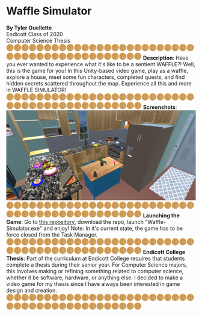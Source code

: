 # Waffle Simulator
**By Tyler Ouellette**<br/>
Endicott Class of 2020<br/>
Computer Science Thesis<br/>
![Waffle](smallwaffle.png)![Waffle](smallwaffle.png)![Waffle](smallwaffle.png)![Waffle](smallwaffle.png)![Waffle](smallwaffle.png)![Waffle](smallwaffle.png)![Waffle](smallwaffle.png)![Waffle](smallwaffle.png)![Waffle](smallwaffle.png)![Waffle](smallwaffle.png)![Waffle](smallwaffle.png)![Waffle](smallwaffle.png)![Waffle](smallwaffle.png)![Waffle](smallwaffle.png)![Waffle](smallwaffle.png)![Waffle](smallwaffle.png)![Waffle](smallwaffle.png)![Waffle](smallwaffle.png)![Waffle](smallwaffle.png)![Waffle](smallwaffle.png)![Waffle](smallwaffle.png)![Waffle](smallwaffle.png)![Waffle](smallwaffle.png)![Waffle](smallwaffle.png)![Waffle](smallwaffle.png)![Waffle](smallwaffle.png)![Waffle](smallwaffle.png)![Waffle](smallwaffle.png)![Waffle](smallwaffle.png)![Waffle](smallwaffle.png)![Waffle](smallwaffle.png)![Waffle](smallwaffle.png)![Waffle](smallwaffle.png)![Waffle](smallwaffle.png)![Waffle](smallwaffle.png)![Waffle](smallwaffle.png)![Waffle](smallwaffle.png)![Waffle](smallwaffle.png)![Waffle](smallwaffle.png)![Waffle](smallwaffle.png)![Waffle](smallwaffle.png)![Waffle](smallwaffle.png)![Waffle](smallwaffle.png)
**Description**: Have you ever wanted to experience what it's like to be a sentient WAFFLE?! Well, this is the game for you! In this Unity-based video game, play as a waffle, explore a house, meet some fun characters, completed quests, and find hidden secrets scattered throughout the map. Experience all this and more in WAFFLE SIMULATOR!<br/>
![Waffle](smallwaffle.png)![Waffle](smallwaffle.png)![Waffle](smallwaffle.png)![Waffle](smallwaffle.png)![Waffle](smallwaffle.png)![Waffle](smallwaffle.png)![Waffle](smallwaffle.png)![Waffle](smallwaffle.png)![Waffle](smallwaffle.png)![Waffle](smallwaffle.png)![Waffle](smallwaffle.png)![Waffle](smallwaffle.png)![Waffle](smallwaffle.png)![Waffle](smallwaffle.png)![Waffle](smallwaffle.png)![Waffle](smallwaffle.png)![Waffle](smallwaffle.png)![Waffle](smallwaffle.png)![Waffle](smallwaffle.png)![Waffle](smallwaffle.png)![Waffle](smallwaffle.png)![Waffle](smallwaffle.png)![Waffle](smallwaffle.png)![Waffle](smallwaffle.png)![Waffle](smallwaffle.png)![Waffle](smallwaffle.png)![Waffle](smallwaffle.png)![Waffle](smallwaffle.png)![Waffle](smallwaffle.png)![Waffle](smallwaffle.png)![Waffle](smallwaffle.png)![Waffle](smallwaffle.png)![Waffle](smallwaffle.png)![Waffle](smallwaffle.png)![Waffle](smallwaffle.png)![Waffle](smallwaffle.png)![Waffle](smallwaffle.png)![Waffle](smallwaffle.png)![Waffle](smallwaffle.png)![Waffle](smallwaffle.png)![Waffle](smallwaffle.png)![Waffle](smallwaffle.png)![Waffle](smallwaffle.png)
**Screenshots**: ![Kitchen](kitchen.PNG)<br/>
![Waffle](smallwaffle.png)![Waffle](smallwaffle.png)![Waffle](smallwaffle.png)![Waffle](smallwaffle.png)![Waffle](smallwaffle.png)![Waffle](smallwaffle.png)![Waffle](smallwaffle.png)![Waffle](smallwaffle.png)![Waffle](smallwaffle.png)![Waffle](smallwaffle.png)![Waffle](smallwaffle.png)![Waffle](smallwaffle.png)![Waffle](smallwaffle.png)![Waffle](smallwaffle.png)![Waffle](smallwaffle.png)![Waffle](smallwaffle.png)![Waffle](smallwaffle.png)![Waffle](smallwaffle.png)![Waffle](smallwaffle.png)![Waffle](smallwaffle.png)![Waffle](smallwaffle.png)![Waffle](smallwaffle.png)![Waffle](smallwaffle.png)![Waffle](smallwaffle.png)![Waffle](smallwaffle.png)![Waffle](smallwaffle.png)![Waffle](smallwaffle.png)![Waffle](smallwaffle.png)![Waffle](smallwaffle.png)![Waffle](smallwaffle.png)![Waffle](smallwaffle.png)![Waffle](smallwaffle.png)![Waffle](smallwaffle.png)![Waffle](smallwaffle.png)![Waffle](smallwaffle.png)![Waffle](smallwaffle.png)![Waffle](smallwaffle.png)![Waffle](smallwaffle.png)![Waffle](smallwaffle.png)![Waffle](smallwaffle.png)![Waffle](smallwaffle.png)![Waffle](smallwaffle.png)![Waffle](smallwaffle.png)
**Launching the Game**: Go to [this repository](https://github.com/TylerOuellette6/Waffle-Simulator-Build), download the repo, launch "Waffle-Simulator.exe" and enjoy! Note: In it's current state, the game has to be force closed from the Task Manager.<br/>
![Waffle](smallwaffle.png)![Waffle](smallwaffle.png)![Waffle](smallwaffle.png)![Waffle](smallwaffle.png)![Waffle](smallwaffle.png)![Waffle](smallwaffle.png)![Waffle](smallwaffle.png)![Waffle](smallwaffle.png)![Waffle](smallwaffle.png)![Waffle](smallwaffle.png)![Waffle](smallwaffle.png)![Waffle](smallwaffle.png)![Waffle](smallwaffle.png)![Waffle](smallwaffle.png)![Waffle](smallwaffle.png)![Waffle](smallwaffle.png)![Waffle](smallwaffle.png)![Waffle](smallwaffle.png)![Waffle](smallwaffle.png)![Waffle](smallwaffle.png)![Waffle](smallwaffle.png)![Waffle](smallwaffle.png)![Waffle](smallwaffle.png)![Waffle](smallwaffle.png)![Waffle](smallwaffle.png)![Waffle](smallwaffle.png)![Waffle](smallwaffle.png)![Waffle](smallwaffle.png)![Waffle](smallwaffle.png)![Waffle](smallwaffle.png)![Waffle](smallwaffle.png)![Waffle](smallwaffle.png)![Waffle](smallwaffle.png)![Waffle](smallwaffle.png)![Waffle](smallwaffle.png)![Waffle](smallwaffle.png)![Waffle](smallwaffle.png)![Waffle](smallwaffle.png)![Waffle](smallwaffle.png)![Waffle](smallwaffle.png)![Waffle](smallwaffle.png)![Waffle](smallwaffle.png)![Waffle](smallwaffle.png)
**Endicott College Thesis**: Part of the curriculum at Endicott College requires that students complete a thesis during their senior year. For Computer Science majors, this involves making or refining something related to computer science, whether it be software, hardware, or anything else. I decided to make a video game for my thesis since I have always been interested in game design and creation.<br/>
![Waffle](smallwaffle.png)![Waffle](smallwaffle.png)![Waffle](smallwaffle.png)![Waffle](smallwaffle.png)![Waffle](smallwaffle.png)![Waffle](smallwaffle.png)![Waffle](smallwaffle.png)![Waffle](smallwaffle.png)![Waffle](smallwaffle.png)![Waffle](smallwaffle.png)![Waffle](smallwaffle.png)![Waffle](smallwaffle.png)![Waffle](smallwaffle.png)![Waffle](smallwaffle.png)![Waffle](smallwaffle.png)![Waffle](smallwaffle.png)![Waffle](smallwaffle.png)![Waffle](smallwaffle.png)![Waffle](smallwaffle.png)![Waffle](smallwaffle.png)![Waffle](smallwaffle.png)![Waffle](smallwaffle.png)![Waffle](smallwaffle.png)![Waffle](smallwaffle.png)![Waffle](smallwaffle.png)![Waffle](smallwaffle.png)![Waffle](smallwaffle.png)![Waffle](smallwaffle.png)![Waffle](smallwaffle.png)![Waffle](smallwaffle.png)![Waffle](smallwaffle.png)![Waffle](smallwaffle.png)![Waffle](smallwaffle.png)![Waffle](smallwaffle.png)![Waffle](smallwaffle.png)![Waffle](smallwaffle.png)![Waffle](smallwaffle.png)![Waffle](smallwaffle.png)![Waffle](smallwaffle.png)![Waffle](smallwaffle.png)![Waffle](smallwaffle.png)![Waffle](smallwaffle.png)![Waffle](smallwaffle.png)
